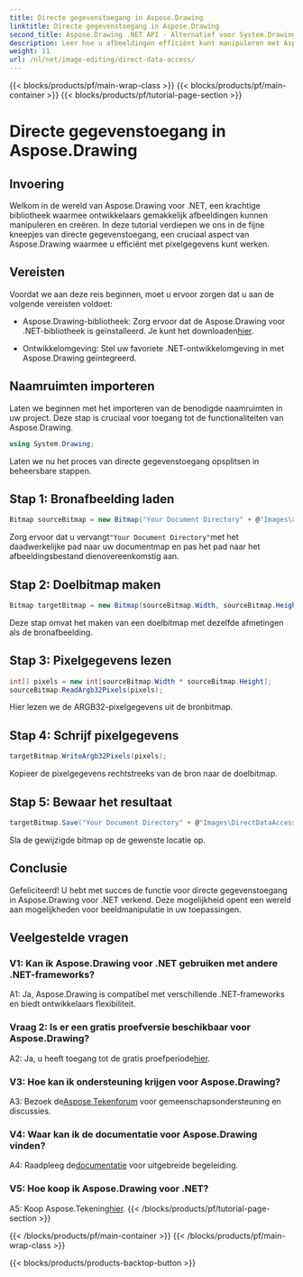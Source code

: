```yaml
---
title: Directe gegevenstoegang in Aspose.Drawing
linktitle: Directe gegevenstoegang in Aspose.Drawing
second_title: Aspose.Drawing .NET API - Alternatief voor System.Drawing.Common
description: Leer hoe u afbeeldingen efficiënt kunt manipuleren met Aspose.Drawing voor .NET. Duik in directe gegevenstoegang met onze stapsgewijze handleiding.
weight: 11
url: /nl/net/image-editing/direct-data-access/
---
```


{{< blocks/products/pf/main-wrap-class >}}
{{< blocks/products/pf/main-container >}}
{{< blocks/products/pf/tutorial-page-section >}}

# Directe gegevenstoegang in Aspose.Drawing

## Invoering

Welkom in de wereld van Aspose.Drawing voor .NET, een krachtige bibliotheek waarmee ontwikkelaars gemakkelijk afbeeldingen kunnen manipuleren en creëren. In deze tutorial verdiepen we ons in de fijne kneepjes van directe gegevenstoegang, een cruciaal aspect van Aspose.Drawing waarmee u efficiënt met pixelgegevens kunt werken.

## Vereisten

Voordat we aan deze reis beginnen, moet u ervoor zorgen dat u aan de volgende vereisten voldoet:

-  Aspose.Drawing-bibliotheek: Zorg ervoor dat de Aspose.Drawing voor .NET-bibliotheek is geïnstalleerd. Je kunt het downloaden[hier](https://releases.aspose.com/drawing/net/).

- Ontwikkelomgeving: Stel uw favoriete .NET-ontwikkelomgeving in met Aspose.Drawing geïntegreerd.

## Naamruimten importeren

Laten we beginnen met het importeren van de benodigde naamruimten in uw project. Deze stap is cruciaal voor toegang tot de functionaliteiten van Aspose.Drawing.

```csharp
using System.Drawing;
```

Laten we nu het proces van directe gegevenstoegang opsplitsen in beheersbare stappen.

## Stap 1: Bronafbeelding laden

```csharp
Bitmap sourceBitmap = new Bitmap("Your Document Directory" + @"Images\aspose_logo.png");
```

 Zorg ervoor dat u vervangt`"Your Document Directory"`met het daadwerkelijke pad naar uw documentmap en pas het pad naar het afbeeldingsbestand dienovereenkomstig aan.

## Stap 2: Doelbitmap maken

```csharp
Bitmap targetBitmap = new Bitmap(sourceBitmap.Width, sourceBitmap.Height, System.Drawing.Imaging.PixelFormat.Format32bppPArgb);
```

Deze stap omvat het maken van een doelbitmap met dezelfde afmetingen als de bronafbeelding.

## Stap 3: Pixelgegevens lezen

```csharp
int[] pixels = new int[sourceBitmap.Width * sourceBitmap.Height];
sourceBitmap.ReadArgb32Pixels(pixels);
```

Hier lezen we de ARGB32-pixelgegevens uit de bronbitmap.

## Stap 4: Schrijf pixelgegevens

```csharp
targetBitmap.WriteArgb32Pixels(pixels);
```

Kopieer de pixelgegevens rechtstreeks van de bron naar de doelbitmap.

## Stap 5: Bewaar het resultaat

```csharp
targetBitmap.Save("Your Document Directory" + @"Images\DirectDataAccess_out.png");
```

Sla de gewijzigde bitmap op de gewenste locatie op.

## Conclusie

Gefeliciteerd! U hebt met succes de functie voor directe gegevenstoegang in Aspose.Drawing voor .NET verkend. Deze mogelijkheid opent een wereld aan mogelijkheden voor beeldmanipulatie in uw toepassingen.

## Veelgestelde vragen

### V1: Kan ik Aspose.Drawing voor .NET gebruiken met andere .NET-frameworks?

A1: Ja, Aspose.Drawing is compatibel met verschillende .NET-frameworks en biedt ontwikkelaars flexibiliteit.

### Vraag 2: Is er een gratis proefversie beschikbaar voor Aspose.Drawing?

 A2: Ja, u heeft toegang tot de gratis proefperiode[hier](https://releases.aspose.com/).

### V3: Hoe kan ik ondersteuning krijgen voor Aspose.Drawing?

 A3: Bezoek de[Aspose.Tekenforum](https://forum.aspose.com/c/diagram/17) voor gemeenschapsondersteuning en discussies.

### V4: Waar kan ik de documentatie voor Aspose.Drawing vinden?

A4: Raadpleeg de[documentatie](https://reference.aspose.com/drawing/net/) voor uitgebreide begeleiding.

### V5: Hoe koop ik Aspose.Drawing voor .NET?

 A5: Koop Aspose.Tekening[hier](https://purchase.aspose.com/buy).
{{< /blocks/products/pf/tutorial-page-section >}}

{{< /blocks/products/pf/main-container >}}
{{< /blocks/products/pf/main-wrap-class >}}

{{< blocks/products/products-backtop-button >}}

